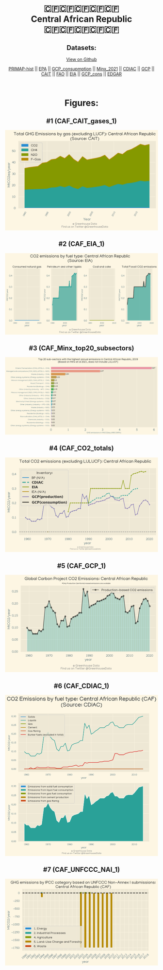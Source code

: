 
<center>
<h1 align="center">
🇨🇫🇨🇫🇨🇫🇨🇫🇨🇫
<br>
Central African Republic
<br>
🇨🇫🇨🇫🇨🇫🇨🇫🇨🇫
</h1>
<h2>Datasets:</h2>
<p><a href="https://github.com/dquintani/Greenhouse-Data/tree/master/country_data/CAF_Central African Republic/data">View on Github</a>
<br></p><p><a href="data/CAF_PRIMAP-hist.csv">PRIMAP-hist</a> || <a href="data/CAF_EPA.csv">EPA</a> || <a href="data/CAF_GCP_consupmption.csv">GCP_consupmption</a> || <a href="data/CAF_Minx_2021.csv">Minx_2021</a> || <a href="data/CAF_CDIAC.csv">CDIAC</a> || <a href="data/CAF_GCP.csv">GCP</a> || <a href="data/CAF_CAIT.csv">CAIT</a> || <a href="data/CAF_FAO.csv">FAO</a> || <a href="data/CAF_EIA.csv">EIA</a> || <a href="data/CAF_GCP_cons.csv">GCP_cons</a> || <a href="data/CAF_EDGAR.csv">EDGAR</a></p><p><br></p>
<h1>Figures:</h1><h2>#1 (CAF_CAIT_gases_1)</h2>
<p><img alt="" src="figures/CAF_CAIT_gases_1.png" /></p><h2>#2 (CAF_EIA_1)</h2>
<p><img alt="" src="figures/CAF_EIA_1.png" /></p><h2>#3 (CAF_Minx_top20_subsectors)</h2>
<p><img alt="" src="figures/CAF_Minx_top20_subsectors.png" /></p><h2>#4 (CAF_CO2_totals)</h2>
<p><img alt="" src="figures/CAF_CO2_totals.png" /></p><h2>#5 (CAF_GCP_1)</h2>
<p><img alt="" src="figures/CAF_GCP_1.png" /></p><h2>#6 (CAF_CDIAC_1)</h2>
<p><img alt="" src="figures/CAF_CDIAC_1.png" /></p><h2>#7 (CAF_UNFCCC_NAI_1)</h2>
<p><img alt="" src="figures/CAF_UNFCCC_NAI_1.png" /></p>